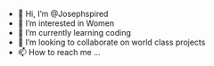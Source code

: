 - 👋 Hi, I’m @Josephspired
- 👀 I’m interested in Women
- 🌱 I’m currently learning coding
- 💞️ I’m looking to collaborate on world class projects
- 📫 How to reach me ...

<!---
Josephspired/Josephspired is a ✨ special ✨ repository because its `README.md` (this file) appears on your GitHub profile.
You can click the Preview link to take a look at your changes.
--->

